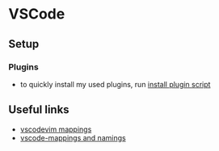 # VSCode

## Setup

### Plugins

- to quickly install my used plugins, run [install plugin script](./install-plugins.sh)


## Useful links

- [vscodevim mappings](https://github.com/VSCodeVim/Vim/#-vscodevim-tricks)
- [vscode-mappings and namings](https://code.visualstudio.com/docs/getstarted/keybindings#_rich-languages-editing)
